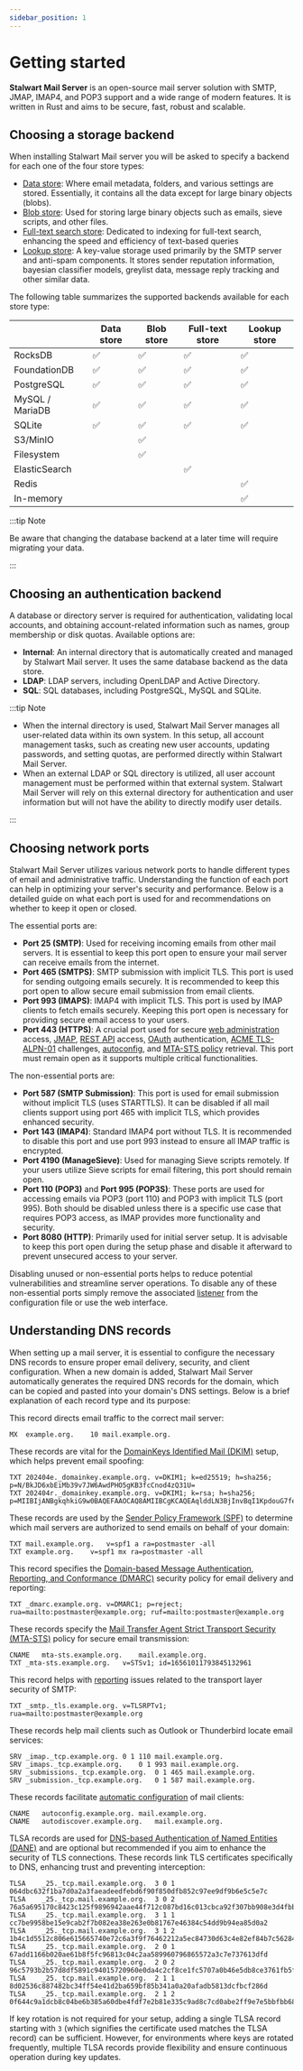 ```yaml
---
sidebar_position: 1
---
```


# Getting started

**Stalwart Mail Server** is an open-source mail server solution with SMTP, JMAP, IMAP4, and POP3 support and a wide range of modern features. It is written in Rust and aims to be secure, fast, robust and scalable.

## Choosing a storage backend

When installing Stalwart Mail server you will be asked to specify a backend for each one of the four store types:

- [Data store](/docs/storage/data): Where email metadata, folders, and various settings are stored. Essentially, it contains all the data except for large binary objects (blobs).
- [Blob store](/docs/storage/blob): Used for storing large binary objects such as emails, sieve scripts, and other files.
- [Full-text search store](/docs/storage/fts): Dedicated to indexing for full-text search, enhancing the speed and efficiency of text-based queries
- [Lookup store](/docs/storage/lookup): A key-value storage used primarily by the SMTP server and anti-spam components. It stores sender reputation information, bayesian classifier models, greylist data, message reply tracking and other similar data.

The following table summarizes the supported backends available for each store type:

|                 | Data store         | Blob store         | Full-text store    | Lookup store       |
|-----------------|--------------------|--------------------|--------------------|--------------------|
| RocksDB         | :white_check_mark: | :white_check_mark: | :white_check_mark: | :white_check_mark: |
| FoundationDB    | :white_check_mark: | :white_check_mark: | :white_check_mark: | :white_check_mark: |
| PostgreSQL      | :white_check_mark: | :white_check_mark: | :white_check_mark: | :white_check_mark: |
| MySQL / MariaDB | :white_check_mark: | :white_check_mark: | :white_check_mark: | :white_check_mark: |
| SQLite          | :white_check_mark: | :white_check_mark: | :white_check_mark: | :white_check_mark: |
| S3/MinIO        |                    | :white_check_mark: |                    |                    |
| Filesystem      |                    | :white_check_mark: |                    |                    |
| ElasticSearch   |                    |                    | :white_check_mark: |                    |
| Redis           |                    |                    |                    | :white_check_mark: |
| In-memory       |                    |                    |                    | :white_check_mark: |

:::tip Note

Be aware that changing the database backend at a later time will require migrating your data.

:::

## Choosing an authentication backend

A database or directory server is required for authentication, validating local accounts, and obtaining account-related information such as names, group membership or disk quotas. Available options are:

- **Internal**: An internal directory that is automatically created and managed by Stalwart Mail server. It uses the same database backend as the data store.
- **LDAP**: LDAP servers, including OpenLDAP and Active Directory.
- **SQL**: SQL databases, including PostgreSQL, MySQL and SQLite.

:::tip Note

- When the internal directory is used, Stalwart Mail Server manages all user-related data within its own system. In this setup, all account management tasks, such as creating new user accounts, updating passwords, and setting quotas, are performed directly within Stalwart Mail Server.
- When an external LDAP or SQL directory is utilized, all user account management must be performed within that external system. Stalwart Mail Server will rely on this external directory for authentication and user information but will not have the ability to directly modify user details.

:::

## Choosing network ports

Stalwart Mail Server utilizes various network ports to handle different types of email and administrative traffic. Understanding the function of each port can help in optimizing your server's security and performance. Below is a detailed guide on what each port is used for and recommendations on whether to keep it open or closed.

The essential ports are:

- **Port 25 (SMTP)**: Used for receiving incoming emails from other mail servers. It is essential to keep this port open to ensure your mail server can receive emails from the internet.
- **Port 465 (SMTPS)**: SMTP submission with implicit TLS. This port is used for sending outgoing emails securely. It is recommended to keep this port open to allow secure email submission from email clients.
- **Port 993 (IMAPS)**: IMAP4 with implicit TLS. This port is used by IMAP clients to fetch emails securely. Keeping this port open is necessary for providing secure email access to your users.
- **Port 443 (HTTPS)**: A crucial port used for secure [web administration](/docs/management/webadmin/overview) access, [JMAP](/docs/jmap/overview), [REST API](/docs/api/management/overview) access, [OAuth](/docs/auth/oauth/overview) authentication, [ACME TLS-ALPN-01](/docs/server/tls/acme/challenges#tls-alpn-01) challenges, [autoconfig](/docs/server/autoconfig), and [MTA-STS policy](/docs/smtp/transport-security/mta-sts#policy-publishing) retrieval. This port must remain open as it supports multiple critical functionalities.

The non-essential ports are:

- **Port 587 (SMTP Submission)**: This port is used for email submission without implicit TLS (uses STARTTLS). It can be disabled if all mail clients support using port 465 with implicit TLS, which provides enhanced security.
- **Port 143 (IMAP4)**: Standard IMAP4 port without TLS. It is recommended to disable this port and use port 993 instead to ensure all IMAP traffic is encrypted.
- **Port 4190 (ManageSieve)**: Used for managing Sieve scripts remotely. If your users utilize Sieve scripts for email filtering, this port should remain open.
- **Port 110 (POP3)** and **Port 995 (POP3S)**: These ports are used for accessing emails via POP3 (port 110) and POP3 with implicit TLS (port 995). Both should be disabled unless there is a specific use case that requires POP3 access, as IMAP provides more functionality and security.
- **Port 8080 (HTTP)**: Primarily used for initial server setup. It is advisable to keep this port open during the setup phase and disable it afterward to prevent unsecured access to your server.

Disabling unused or non-essential ports helps to reduce potential vulnerabilities and streamline server operations. To disable any of these non-essential ports simply remove the associated [listener](/docs/server/listener) from the configuration file or use the web interface.

## Understanding DNS records

When setting up a mail server, it is essential to configure the necessary DNS records to ensure proper email delivery, security, and client configuration. When a new domain is added, Stalwart Mail Server automatically generates the required DNS records for the domain, which can be copied and pasted into your domain's DNS settings. Below is a brief explanation of each record type and its purpose:

This record directs email traffic to the correct mail server:

```
MX	example.org.	10 mail.example.org.
```

These records are vital for the [DomainKeys Identified Mail (DKIM)](/docs/smtp/authentication/dkim/overview) setup, which helps prevent email spoofing:

```
TXT	202404e._domainkey.example.org.	v=DKIM1; k=ed25519; h=sha256; p=N/BkJD6xbEiMb39v7JW6AwdPHO5gKB3fcCnod4zQ31U=
TXT	202404r._domainkey.example.org.	v=DKIM1; k=rsa; h=sha256; p=MIIBIjANBgkqhkiG9w0BAQEFAAOCAQ8AMIIBCgKCAQEAqlddLN3BjInvBqI1KpdouG7feBsEt5t233jWQJW7FaY7sR/MfWNxuzTObLoZ3l76DFq3xPjVhmy/YYiOAnMOtq9hUFqgBVTSwUNHYPz1YUEcrI5+Ban7P7LV8kggvTAaWhAI3iSXJIFaUq78K8YYr/zrGyBlg5HCPpd+DMRAB8j1ID8bcWFaVebwAOrartXOO/f8Bn9jrRrLhjP3c8UlmkJLXkSncXPp69R9VpevrKJtpBjaFxKtx7DXGie821MHuWJ7pWMdU1Uf3z8UBKF9bnrCZ5v0SdiaFkPXR1Iiq/gR6bMwdlWvST9V6ePnqZqX+Iv4FA28byOot73/CIINFwIDAQAB
```

These records are used by the [Sender Policy Framework (SPF)](/docs/smtp/authentication/spf) to determine which mail servers are authorized to send emails on behalf of your domain:

```
TXT	mail.example.org.	v=spf1 a ra=postmaster -all
TXT	example.org.	v=spf1 mx ra=postmaster -all
```

This record specifies the [Domain-based Message Authentication, Reporting, and Conformance (DMARC)](/docs/smtp/authentication/dmarc) security policy for email delivery and reporting:

```
TXT	_dmarc.example.org.	v=DMARC1; p=reject; rua=mailto:postmaster@example.org; ruf=mailto:postmaster@example.org
```

These records specify the [Mail Transfer Agent Strict Transport Security (MTA-STS)](/docs/smtp/transport-security/mta-sts) policy for secure email transmission:

```
CNAME	mta-sts.example.org.	mail.example.org.
TXT	_mta-sts.example.org.	v=STSv1; id=16561011793845132961
```

This record helps with [reporting](/docs/smtp/transport-security/tls-reporting) issues related to the transport layer security of SMTP:

```
TXT	_smtp._tls.example.org.	v=TLSRPTv1; rua=mailto:postmaster@example.org
```

These records help mail clients such as Outlook or Thunderbird locate email services:

```
SRV	_imap._tcp.example.org.	0 1 110 mail.example.org.
SRV	_imaps._tcp.example.org.	0 1 993 mail.example.org.
SRV	_submissions._tcp.example.org.	0 1 465 mail.example.org.
SRV	_submission._tcp.example.org.	0 1 587 mail.example.org.
```

These records facilitate [automatic configuration](/docs/server/autoconfig) of mail clients:

```
CNAME	autoconfig.example.org.	mail.example.org.
CNAME	autodiscover.example.org.	mail.example.org.
```

TLSA records are used for [DNS-based Authentication of Named Entities (DANE)](/docs/smtp/transport-security/dane) and are optional but recommended if you aim to enhance the security of TLS connections. These records link TLS certificates specifically to DNS, enhancing trust and preventing interception:

```
TLSA	_25._tcp.mail.example.org.	3 0 1 064dbc632f1ba7d0a2a3faeadeedfebd6f90f850dfb852c97ee9df9b6e5c5e7c
TLSA	_25._tcp.mail.example.org.	3 0 2 76a5a695170c8423c125f9896942aae44f712c087bd16c013cbca92f307bb908e3d4fbb83e547c6c8a9ae9635a43039fa43371d299fca2fb2554897ac3328be8
TLSA	_25._tcp.mail.example.org.	3 1 1 cc7be9958be15e9cab2f7b082ea38e263e0b81767e46384c54dd9b94ea85d0a2
TLSA	_25._tcp.mail.example.org.	3 1 2 1b4c1d5512c806e615665740e72c6a3f9f76462212a5ec84730d63c4e82ef84b7c5628414aa76ddd207c20f4dba0f2a96ec8b59fc04d973f443bec0ac7a15947
TLSA	_25._tcp.mail.example.org.	2 0 1 67add1166b020ae61b8f5fc96813c04c2aa589960796865572a3c7e737613dfd
TLSA	_25._tcp.mail.example.org.	2 0 2 96c5793b2b57d8df5891c94015720960e0da4c2cf8ce1fc5707a0b46e5db8ce3761fb5fdb430f619d1579f13e80fbdd973ef6a024129ed039aa193273158fcad
TLSA	_25._tcp.mail.example.org.	2 1 1 8d02536c887482bc34ff54e41d2ba659bf85b341a0a20afadb5813dcfbcf286d
TLSA	_25._tcp.mail.example.org.	2 1 2 0f644c9a1dcb8c04be6b385a60dbe4fdf7e2b81e335c9ad8c7cd0abe2ff9e7e5bbfbb68b38dd0216f17808f48bdf6af8c6347659c1f41a9858032c31f436d12c
```

If key rotation is not required for your setup, adding a single TLSA record starting with `3` (which signifies the certificate used matches the TLSA record) can be sufficient. However, for environments where keys are rotated frequently, multiple TLSA records provide flexibility and ensure continuous operation during key updates.


